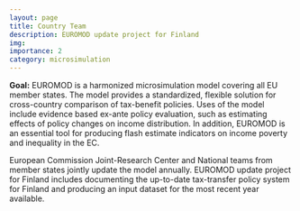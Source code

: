 ```yaml
---
layout: page
title: Country Team
description: EUROMOD update project for Finland
img:
importance: 2
category: microsimulation
---
```


**Goal:** EUROMOD is a harmonized microsimulation model covering all EU member states. The model provides a standardized, flexible solution for cross-country comparison of tax-benefit policies. Uses of the model include evidence based ex-ante policy evaluation, such as estimating effects of policy changes on income distribution. In addition, EUROMOD is an essential tool for producing flash estimate indicators on income poverty and inequality in the EC.

European Commission Joint-Research Center and National teams from member states jointly update the model annually. EUROMOD update project for Finland includes documenting the up-to-date tax-transfer policy system for Finland and producing an input dataset for the most recent year available.